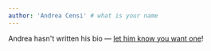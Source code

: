 ```yaml
---
author: 'Andrea Censi' # what is your name
---
```


Andrea hasn't written his bio — [let him know you want one](mailto:andrea.censi@liferay.com)!
